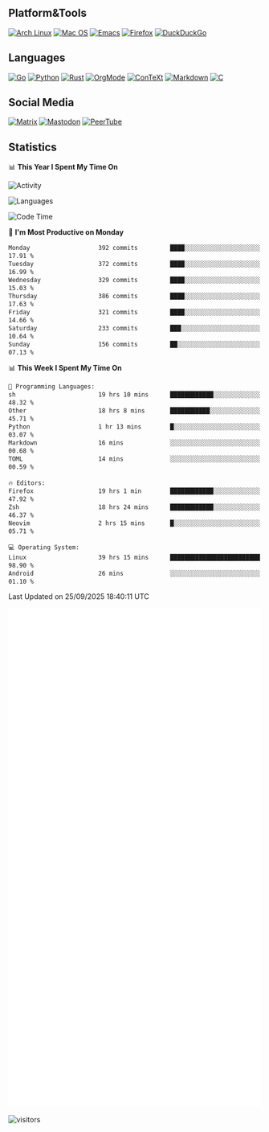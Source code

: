 ## Platform&Tools

[![Arch Linux](https://img.shields.io/badge/ArchLinux-1793D1?logo=arch-linux&logoColor=fff&style=flat-square)](https://archlinux.org/)
[![Mac OS](https://img.shields.io/badge/MacOS-000000?style=flat-square&logo=macos&logoColor=F0F0F0)](https://www.apple.com/macos/)
[![Emacs](https://img.shields.io/badge/Emacs-%237F5AB6.svg?&style=flat-square&logo=gnu-emacs&logoColor=white)](https://www.gnu.org/software/emacs/)
[![Firefox](https://img.shields.io/badge/Firefox-FF7139?style=flat-square&logo=Firefox-Browser&logoColor=white)](https://firefox.com/)
[![DuckDuckGo](https://img.shields.io/badge/DuckDuckGo-DE5833?style=flat-square&logo=DuckDuckGo&logoColor=white)](https://duckduckgo.com/)

## Languages

[![Go](https://img.shields.io/badge/Golang-%2300ADD8.svg?style=flat-square&logo=go&logoColor=white)](https://golang.org/)
[![Python](https://img.shields.io/badge/Python-3670A0?style=flat-square&logo=python&logoColor=ffdd54)](https://www.python.org/)
[![Rust](https://img.shields.io/badge/Rust-%23000000.svg?style=flat-square&logo=rust&logoColor=white)](https://www.rust-lang.org/)
[![OrgMode](https://img.shields.io/badge/OrgMode-%23000000.svg?style=flat-square&logo=org&logoColor=white)](https://orgmode.org/)
[![ConTeXt](https://img.shields.io/badge/ConTeXt-%23008080.svg?style=flat-square&logo=latex&logoColor=white)](https://contextgarden.net/)
[![Markdown](https://img.shields.io/badge/MarkDown-%23000000.svg?style=flat-square&logo=markdown&logoColor=white)](https://daringfireball.net/projects/markdown/)
[![C](https://img.shields.io/badge/C-%2300599C.svg?style=flat-square&logo=c&logoColor=white)](https://www.iso.org/standard/74528.html)

## Social Media
<!--[![Telegram](https://img.shields.io/badge/SteamedFish-2CA5E0?style=social&logo=telegram&logoColor=white)](https://t.me/SteamedFish)-->

[![Matrix](https://img.shields.io/badge/SteamedFish-2CA5E0?style=social&logo=matrix&logoColor=black)](https://matrix.to/#/@i:steamedfish.org)
[![Mastodon](https://img.shields.io/mastodon/follow/109596467238113271?domain=https%3A%2F%2Fmastodon.steamedfish.org%2F&style=social)](https://steamedfish.org/@SteamedFish)
[![PeerTube](https://img.shields.io/badge/PeerTube-23000000.svg?logo=peertube&style=social)](https://peertube.steamedfish.org/)

## Statistics


📊 **This Year I Spent My Time On** 

![Activity](https://wakatime.com/share/@SteamedFish/7529f30a-f1b7-40a4-8d09-e6d855cb7a13.png)

![Languages](https://wakatime.com/share/@SteamedFish/1c5e5366-0e9e-40d8-ac85-d630f61b69c6.svg)

<!--START_SECTION:waka-->
![Code Time](http://img.shields.io/badge/Code%20Time-5%2C034%20hrs%2034%20mins-blue)

📅 **I'm Most Productive on Monday** 

```text
Monday                   392 commits         ████░░░░░░░░░░░░░░░░░░░░░   17.91 % 
Tuesday                  372 commits         ████░░░░░░░░░░░░░░░░░░░░░   16.99 % 
Wednesday                329 commits         ████░░░░░░░░░░░░░░░░░░░░░   15.03 % 
Thursday                 386 commits         ████░░░░░░░░░░░░░░░░░░░░░   17.63 % 
Friday                   321 commits         ████░░░░░░░░░░░░░░░░░░░░░   14.66 % 
Saturday                 233 commits         ███░░░░░░░░░░░░░░░░░░░░░░   10.64 % 
Sunday                   156 commits         ██░░░░░░░░░░░░░░░░░░░░░░░   07.13 % 
```


📊 **This Week I Spent My Time On** 

```text
💬 Programming Languages: 
sh                       19 hrs 10 mins      ████████████░░░░░░░░░░░░░   48.32 % 
Other                    18 hrs 8 mins       ███████████░░░░░░░░░░░░░░   45.71 % 
Python                   1 hr 13 mins        █░░░░░░░░░░░░░░░░░░░░░░░░   03.07 % 
Markdown                 16 mins             ░░░░░░░░░░░░░░░░░░░░░░░░░   00.68 % 
TOML                     14 mins             ░░░░░░░░░░░░░░░░░░░░░░░░░   00.59 % 

🔥 Editors: 
Firefox                  19 hrs 1 min        ████████████░░░░░░░░░░░░░   47.92 % 
Zsh                      18 hrs 24 mins      ████████████░░░░░░░░░░░░░   46.37 % 
Neovim                   2 hrs 15 mins       █░░░░░░░░░░░░░░░░░░░░░░░░   05.71 % 

💻 Operating System: 
Linux                    39 hrs 15 mins      █████████████████████████   98.90 % 
Android                  26 mins             ░░░░░░░░░░░░░░░░░░░░░░░░░   01.10 % 
```


 Last Updated on 25/09/2025 18:40:11 UTC
<!--END_SECTION:waka-->


![Metrics](https://github.com/SteamedFish/SteamedFish/blob/master/github-metrics.svg)


![visitors](https://visitor-badge.laobi.icu/badge?page_id=SteamedFish.SteamedFish)
